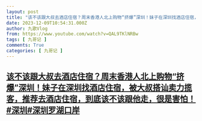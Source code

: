 ```yaml
---
layout: post
title: "该不该跟大叔去酒店住宿？周末香港人北上购物“挤爆”深圳！妹子在深圳找酒店住宿，被大叔搭讪卖力揽客，推荐去酒店住宿，到底该不该跟他走，很是害怕！#深圳#深圳罗湖口岸"
date: 2023-12-09T10:54:31.000Z
author: 九歌Vlog
from: https://www.youtube.com/watch?v=QAL9TKlNRBw
tags: [ 九哥记 ]
comments: True
categories: [ 九哥记 ]
---
```

<!--1702119271000-->
[该不该跟大叔去酒店住宿？周末香港人北上购物“挤爆”深圳！妹子在深圳找酒店住宿，被大叔搭讪卖力揽客，推荐去酒店住宿，到底该不该跟他走，很是害怕！#深圳#深圳罗湖口岸](https://www.youtube.com/watch?v=QAL9TKlNRBw)
------

<div>

</div>
